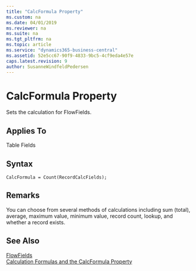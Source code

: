 ```yaml
---
title: "CalcFormula Property"
ms.custom: na
ms.date: 04/01/2019
ms.reviewer: na
ms.suite: na
ms.tgt_pltfrm: na
ms.topic: article
ms.service: "dynamics365-business-central"
ms.assetid: 52e5cc67-90f9-4833-9bc5-4cf9eda4e57e
caps.latest.revision: 9
author: SusanneWindfeldPedersen
---
```


 

# CalcFormula Property
Sets the calculation for FlowFields.  
  
## Applies To  
 Table Fields  

## Syntax

```
CalcFormula = Count(RecordCalcFields);
```
  
## Remarks  
 You can choose from several methods of calculations including sum (total), average, maximum value, minimum value, record count, lookup, and whether a record exists.  
  
## See Also  
[FlowFields](../devenv-flowfields.md)  
[Calculation Formulas and the CalcFormula Property](devenv-calculation-formulas-and-the-calcformula-property.md)